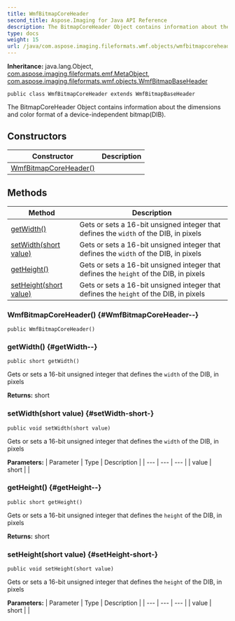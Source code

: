 ```yaml
---
title: WmfBitmapCoreHeader
second_title: Aspose.Imaging for Java API Reference
description: The BitmapCoreHeader Object contains information about the dimensions     and color format of a device-independent bitmapDIB.
type: docs
weight: 15
url: /java/com.aspose.imaging.fileformats.wmf.objects/wmfbitmapcoreheader/
---
```

**Inheritance:**
java.lang.Object, [com.aspose.imaging.fileformats.emf.MetaObject](../../com.aspose.imaging.fileformats.emf/metaobject), [com.aspose.imaging.fileformats.wmf.objects.WmfBitmapBaseHeader](../../com.aspose.imaging.fileformats.wmf.objects/wmfbitmapbaseheader)
```
public class WmfBitmapCoreHeader extends WmfBitmapBaseHeader
```

The BitmapCoreHeader Object contains information about the dimensions and color format of a device-independent bitmap(DIB).
## Constructors

| Constructor | Description |
| --- | --- |
| [WmfBitmapCoreHeader()](#WmfBitmapCoreHeader--) |  |
## Methods

| Method | Description |
| --- | --- |
| [getWidth()](#getWidth--) | Gets or sets a 16-bit unsigned integer that defines the `width` of the DIB, in pixels |
| [setWidth(short value)](#setWidth-short-) | Gets or sets a 16-bit unsigned integer that defines the `width` of the DIB, in pixels |
| [getHeight()](#getHeight--) | Gets or sets a 16-bit unsigned integer that defines the `height` of the DIB, in pixels |
| [setHeight(short value)](#setHeight-short-) | Gets or sets a 16-bit unsigned integer that defines the `height` of the DIB, in pixels |
### WmfBitmapCoreHeader() {#WmfBitmapCoreHeader--}
```
public WmfBitmapCoreHeader()
```


### getWidth() {#getWidth--}
```
public short getWidth()
```


Gets or sets a 16-bit unsigned integer that defines the `width` of the DIB, in pixels

**Returns:**
short
### setWidth(short value) {#setWidth-short-}
```
public void setWidth(short value)
```


Gets or sets a 16-bit unsigned integer that defines the `width` of the DIB, in pixels

**Parameters:**
| Parameter | Type | Description |
| --- | --- | --- |
| value | short |  |

### getHeight() {#getHeight--}
```
public short getHeight()
```


Gets or sets a 16-bit unsigned integer that defines the `height` of the DIB, in pixels

**Returns:**
short
### setHeight(short value) {#setHeight-short-}
```
public void setHeight(short value)
```


Gets or sets a 16-bit unsigned integer that defines the `height` of the DIB, in pixels

**Parameters:**
| Parameter | Type | Description |
| --- | --- | --- |
| value | short |  |

